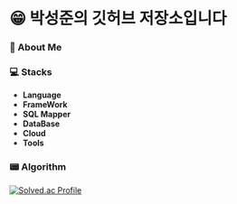 
# :grin:  박성준의 깃허브 저장소입니다

### 💬 About Me

### :computer: Stacks

* **Language**
* **FrameWork**
* **SQL Mapper**
* **DataBase**
* **Cloud**
* **Tools**

### :pager: **Algorithm**

[![Solved.ac Profile](http://mazassumnida.wtf/api/v2/generate_badge?boj=ckckckemfdjdhk)](https://solved.ac/ckckckemfdjdhk/)
